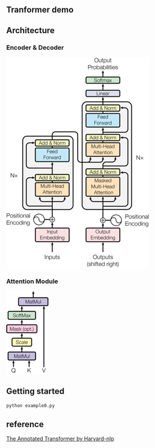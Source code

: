 Tranformer demo
--
## Architecture  
### Encoder & Decoder
![arch](./the-annotated-transformer.png)  

### Attention Module
![attention](./attention.png)

## Getting started
```
python example0.py
```

##  reference
[The Annotated Transformer by Harvard-nlp](http://nlp.seas.harvard.edu/2018/04/03/attention.html)